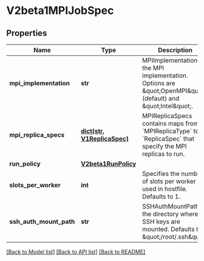 # V2beta1MPIJobSpec


## Properties
Name | Type | Description | Notes
------------ | ------------- | ------------- | -------------
**mpi_implementation** | **str** | MPIImplementation is the MPI implementation. Options are \&quot;OpenMPI\&quot; (default) and \&quot;Intel\&quot;. | [optional] 
**mpi_replica_specs** | [**dict(str, V1ReplicaSpec)**](V1ReplicaSpec.md) | MPIReplicaSpecs contains maps from &#x60;MPIReplicaType&#x60; to &#x60;ReplicaSpec&#x60; that specify the MPI replicas to run. | 
**run_policy** | [**V2beta1RunPolicy**](V2beta1RunPolicy.md) |  | [optional] 
**slots_per_worker** | **int** | Specifies the number of slots per worker used in hostfile. Defaults to 1. | [optional] 
**ssh_auth_mount_path** | **str** | SSHAuthMountPath is the directory where SSH keys are mounted. Defaults to \&quot;/root/.ssh\&quot;. | [optional] 

[[Back to Model list]](../README.md#documentation-for-models) [[Back to API list]](../README.md#documentation-for-api-endpoints) [[Back to README]](../README.md)


